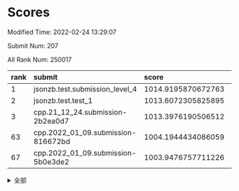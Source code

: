 # Scores

Modified Time: 2022-02-24 13:29:07

Submit Num: 207

All Rank Num: 250017

| rank |               submit               |       score        |       sigma        | pk_num |
| :--- | :--------------------------------- | :----------------- | :----------------- | :----- |
| 1    | jsonzb.test.submission_level_4     | 1014.9195870672763 | 0.8305798365769259 | 4832   |
| 2    | jsonzb.test.test_1                 | 1013.6072305825895 | 0.8021287686419056 | 4826   |
| 3    | cpp.21_12_24.submission-2b2ea0d7   | 1013.3976190506512 | 0.8067424760972111 | 4829   |
| 63   | cpp.2022_01_09.submission-816672bd | 1004.1944434086059 | 0.717160747825046  | 4830   |
| 67   | cpp.2022_01_09.submission-5b0e3de2 | 1003.9476757711226 | 0.706115261704535  | 4831   |


<details>
<summary>全部</summary>

| rank |                 submit                 |       score        |       sigma        | pk_num |
| :--- | :------------------------------------- | :----------------- | :----------------- | :----- |
| 1    | jsonzb.test.submission_level_4         | 1014.9195870672763 | 0.8305798365769259 | 4832   |
| 2    | jsonzb.test.test_1                     | 1013.6072305825895 | 0.8021287686419056 | 4826   |
| 3    | cpp.21_12_24.submission-2b2ea0d7       | 1013.3976190506512 | 0.8067424760972111 | 4829   |
| 4    | gobigger.level_3.submission_level_3_25 | 1011.6467048098938 | 0.7737733123676833 | 4828   |
| 5    | gobigger.level_3.submission_level_3_39 | 1011.4585067137604 | 0.7818864600693329 | 4827   |
| 6    | gobigger.level_3.submission_level_3_41 | 1011.2699683169064 | 0.7807051277534626 | 4830   |
| 7    | gobigger.level_3.submission_level_3_7  | 1010.8954825281116 | 0.7703625721700337 | 4836   |
| 8    | gobigger.level_3.submission_level_3_32 | 1010.7155556211549 | 0.7688068350215795 | 4824   |
| 9    | gobigger.level_3.submission_level_3_33 | 1010.6715007918217 | 0.7547342351216925 | 4829   |
| 10   | gobigger.level_3.submission_level_3_45 | 1010.6223303633599 | 0.7481760818286983 | 4825   |
| 11   | gobigger.level_3.submission_level_3_1  | 1010.5991706080644 | 0.7691222054747793 | 4836   |
| 12   | gobigger.level_3.submission_level_3_20 | 1010.5973231875964 | 0.743040971727493  | 4833   |
| 13   | gobigger.level_3.submission_level_3_43 | 1010.5574700202507 | 0.7463822075129775 | 4834   |
| 14   | gobigger.level_3.submission_level_3_2  | 1010.5330348715271 | 0.7778033927025172 | 4828   |
| 15   | gobigger.level_3.submission_level_3_16 | 1010.5129097291393 | 0.7563218251545492 | 4830   |
| 16   | gobigger.level_3.submission_level_3_27 | 1010.4874403316155 | 0.7529134888238067 | 4838   |
| 17   | gobigger.level_3.submission_level_3_42 | 1010.354306258718  | 0.7598853723392784 | 4832   |
| 18   | gobigger.level_3.submission_level_3_15 | 1010.2441499826456 | 0.7710323457185787 | 4834   |
| 19   | gobigger.level_3.submission_level_3_28 | 1010.2147975798503 | 0.7681315645895117 | 4828   |
| 20   | gobigger.level_3.submission_level_3_30 | 1010.2041622162137 | 0.7550013791200204 | 4834   |
| 21   | gobigger.level_3.submission_level_3_11 | 1010.2030057881532 | 0.7728002309203686 | 4831   |
| 22   | gobigger.level_3.submission_level_3_37 | 1010.1337012161938 | 0.7745899822129935 | 4829   |
| 23   | gobigger.level_3.submission_level_3_3  | 1010.1127484797026 | 0.7681785693327655 | 4832   |
| 24   | gobigger.level_3.submission_level_3_21 | 1010.0973540399581 | 0.7482387129952195 | 4834   |
| 25   | gobigger.level_3.submission_level_3_23 | 1009.9534331011901 | 0.7524384695086591 | 4829   |
| 26   | gobigger.level_3.submission_level_3_26 | 1009.9396349013459 | 0.7827500408320811 | 4829   |
| 27   | gobigger.level_3.submission_level_3_36 | 1009.9383673317444 | 0.7617617552637471 | 4831   |
| 28   | gobigger.level_3.submission_level_3_8  | 1009.929860624332  | 0.7660480043946978 | 4831   |
| 29   | gobigger.level_3.submission_level_3_10 | 1009.9051398779369 | 0.7622476276106317 | 4830   |
| 30   | gobigger.level_3.submission_level_3_49 | 1009.9027860517817 | 0.7416720327852647 | 4831   |
| 31   | gobigger.level_3.submission_level_3_18 | 1009.8429601559668 | 0.7642533977902777 | 4833   |
| 32   | gobigger.level_3.submission_level_3_38 | 1009.8318938037154 | 0.7574223542430396 | 4829   |
| 33   | gobigger.level_3.submission_level_3_35 | 1009.8121473692458 | 0.7672009864922832 | 4838   |
| 34   | gobigger.level_3.submission_level_3_17 | 1009.7175624772248 | 0.7360337003509313 | 4834   |
| 35   | gobigger.level_3.submission_level_3_46 | 1009.6684568977101 | 0.7567865596471601 | 4834   |
| 36   | gobigger.level_3.submission_level_3_0  | 1009.6658595500372 | 0.7418433838623409 | 4828   |
| 37   | gobigger.level_3.submission_level_3_6  | 1009.6466678829678 | 0.7618154339936383 | 4835   |
| 38   | gobigger.level_3.submission_level_3_48 | 1009.3726137522084 | 0.771114224587543  | 4829   |
| 39   | gobigger.level_3.submission_level_3_19 | 1009.363275231551  | 0.769620038506245  | 4832   |
| 40   | gobigger.level_3.submission_level_3_12 | 1009.3433793242724 | 0.7653283589443639 | 4831   |
| 41   | gobigger.level_3.submission_level_3_34 | 1009.3055984362866 | 0.7604088911676962 | 4830   |
| 42   | gobigger.level_3.submission_level_3_13 | 1009.3041315813928 | 0.7449284905607915 | 4832   |
| 43   | gobigger.level_3.submission_level_3_9  | 1009.2291505141683 | 0.7646860459082746 | 4830   |
| 44   | gobigger.level_3.submission_level_3_24 | 1009.1097190614588 | 0.7716590810124659 | 4833   |
| 45   | gobigger.level_3.submission_level_3_14 | 1009.1014400826379 | 0.7439858291110218 | 4834   |
| 46   | gobigger.level_3.submission_level_3_40 | 1008.9572111291743 | 0.737710309068272  | 4835   |
| 47   | gobigger.level_3.submission_level_3_29 | 1008.8422894385528 | 0.7383267326625002 | 4828   |
| 48   | gobigger.level_3.submission_level_3_47 | 1008.7785286444931 | 0.7539135929762546 | 4835   |
| 49   | gobigger.level_3.submission_level_3_4  | 1008.7067565237935 | 0.7661175635917137 | 4829   |
| 50   | gobigger.level_3.submission_level_3_31 | 1008.6161428344924 | 0.7517523960126308 | 4831   |
| 51   | gobigger.level_3.submission_level_3_22 | 1008.4907186614537 | 0.7516707005306645 | 4833   |
| 52   | gobigger.level_3.submission_level_3_44 | 1008.2522340256904 | 0.7178864266287799 | 4831   |
| 53   | gobigger.level_3.submission_level_3_5  | 1008.16338374695   | 0.7363956323484897 | 4831   |
| 54   | gobigger.level_1.submission_level_1_29 | 1006.7953017228069 | 0.7300750224573506 | 4826   |
| 55   | gobigger.level_1.submission_level_1_39 | 1004.9485764639227 | 0.7295071469377203 | 4830   |
| 56   | gobigger.level_1.submission_level_1_23 | 1004.8007921455561 | 0.7246706359435847 | 4831   |
| 57   | gobigger.level_1.submission_level_1_27 | 1004.6364343122071 | 0.720493853095139  | 4830   |
| 58   | gobigger.level_1.submission_level_1_18 | 1004.4780307990931 | 0.7229927134129426 | 4832   |
| 59   | gobigger.level_1.submission_level_1_16 | 1004.3780076138219 | 0.7157654586359412 | 4833   |
| 60   | gobigger.level_1.submission_level_1_34 | 1004.3061275402058 | 0.7082307413829058 | 4826   |
| 61   | gobigger.level_1.submission_level_1_12 | 1004.2785043936544 | 0.7142077107374197 | 4836   |
| 62   | gobigger.level_1.submission_level_1_1  | 1004.2535489764969 | 0.7227569151657207 | 4835   |
| 63   | cpp.2022_01_09.submission-816672bd     | 1004.1944434086059 | 0.717160747825046  | 4830   |
| 64   | gobigger.level_1.submission_level_1_48 | 1004.1190684295625 | 0.7200296393355151 | 4830   |
| 65   | gobigger.level_1.submission_level_1_26 | 1004.0125931232714 | 0.7155072080787772 | 4832   |
| 66   | gobigger.level_1.submission_level_1_14 | 1003.9784873912257 | 0.7115639668534334 | 4833   |
| 67   | cpp.2022_01_09.submission-5b0e3de2     | 1003.9476757711226 | 0.706115261704535  | 4831   |
| 68   | gobigger.level_1.submission_level_1_28 | 1003.9381317911781 | 0.7129981913836246 | 4831   |
| 69   | gobigger.level_1.submission_level_1_13 | 1003.9115371902946 | 0.7295449525569654 | 4833   |
| 70   | gobigger.level_1.submission_level_1_35 | 1003.8800291770207 | 0.7178862024431835 | 4831   |
| 71   | gobigger.level_1.submission_level_1_2  | 1003.8580196147069 | 0.7160760949511527 | 4834   |
| 72   | gobigger.level_1.submission_level_1_0  | 1003.6979971768797 | 0.7084588800687006 | 4829   |
| 73   | gobigger.level_1.submission_level_1_11 | 1003.6827404542987 | 0.7248809939858947 | 4828   |
| 74   | gobigger.level_1.submission_level_1_31 | 1003.645043989459  | 0.7222116218343446 | 4829   |
| 75   | gobigger.level_1.submission_level_1_46 | 1003.6434408577386 | 0.7170856256468439 | 4834   |
| 76   | gobigger.level_1.submission_level_1_17 | 1003.5868799880741 | 0.7198694352629007 | 4829   |
| 77   | gobigger.level_1.submission_level_1_44 | 1003.4351894527884 | 0.7302984323845216 | 4833   |
| 78   | gobigger.level_1.submission_level_1_4  | 1003.324273301442  | 0.7072160317895112 | 4826   |
| 79   | gobigger.level_1.submission_level_1_10 | 1003.2138559465127 | 0.7033976260118078 | 4834   |
| 80   | gobigger.level_1.submission_level_1_6  | 1003.1088127173839 | 0.7097178602413433 | 4829   |
| 81   | gobigger.level_1.submission_level_1_49 | 1003.0951252211775 | 0.7179168866951107 | 4834   |
| 82   | gobigger.level_1.submission_level_1_3  | 1003.082121639765  | 0.7143219460302649 | 4831   |
| 83   | gobigger.level_1.submission_level_1_7  | 1002.9936819528631 | 0.6995196162169248 | 4830   |
| 84   | gobigger.level_1.submission_level_1_36 | 1002.963748884519  | 0.702349033822834  | 4833   |
| 85   | gobigger.level_1.submission_level_1_42 | 1002.8739743764271 | 0.7219408437199477 | 4837   |
| 86   | gobigger.level_1.submission_level_1_15 | 1002.8364889111808 | 0.7056825687523729 | 4827   |
| 87   | gobigger.level_1.submission_level_1_25 | 1002.7593429840597 | 0.7117642129701378 | 4831   |
| 88   | gobigger.level_1.submission_level_1_8  | 1002.7314816204688 | 0.7094511464177963 | 4830   |
| 89   | gobigger.level_1.submission_level_1_45 | 1002.6268922855772 | 0.714219567705661  | 4836   |
| 90   | gobigger.level_1.submission_level_1_47 | 1002.6249349371083 | 0.7109536339095889 | 4829   |
| 91   | gobigger.level_1.submission_level_1_41 | 1002.4977278066599 | 0.7131423147895423 | 4829   |
| 92   | gobigger.level_1.submission_level_1_21 | 1002.4941521417327 | 0.7238603804072107 | 4832   |
| 93   | gobigger.level_1.submission_level_1_32 | 1002.4773628884334 | 0.7193849215034437 | 4829   |
| 94   | gobigger.level_1.submission_level_1_33 | 1002.4511235093037 | 0.7164852495903794 | 4824   |
| 95   | gobigger.level_1.submission_level_1_20 | 1002.4507729218262 | 0.7253065320275625 | 4831   |
| 96   | gobigger.level_1.submission_level_1_22 | 1002.3572058899348 | 0.7113574217703301 | 4834   |
| 97   | gobigger.level_1.submission_level_1_38 | 1002.3501383295728 | 0.7074187597427036 | 4833   |
| 98   | gobigger.level_1.submission_level_1_19 | 1002.2942306470198 | 0.7094878910785807 | 4835   |
| 99   | gobigger.level_1.submission_level_1_40 | 1002.1383465099259 | 0.7014709921830261 | 4826   |
| 100  | gobigger.level_1.submission_level_1_43 | 1002.1370607385045 | 0.7229229120155206 | 4832   |
| 101  | gobigger.level_1.submission_level_1_24 | 1002.1241098766019 | 0.7074545704520243 | 4836   |
| 102  | gobigger.level_1.submission_level_1_5  | 1002.0127404076176 | 0.7124891601177581 | 4832   |
| 103  | gobigger.level_1.submission_level_1_30 | 1001.9808840118316 | 0.7165133920694883 | 4835   |
| 104  | gobigger.level_1.submission_level_1_9  | 1001.7637668701385 | 0.7165891888780144 | 4830   |
| 105  | gobigger.level_1.submission_level_1_37 | 1001.5160255117873 | 0.7136512925044095 | 4829   |
| 106  | gobigger.random.submission_random_39   | 997.4826452808348  | 0.7199338261034709 | 4828   |
| 107  | gobigger.random.submission_random_6    | 997.4721919126451  | 0.7058452813957778 | 4830   |
| 108  | gobigger.random.submission_random_3    | 997.3945394167225  | 0.7035494345489114 | 4831   |
| 109  | gobigger.random.submission_random_42   | 996.835332655285   | 0.6991220274538625 | 4834   |
| 110  | gobigger.random.submission_random_41   | 996.8349452614646  | 0.71233938048953   | 4830   |
| 111  | gobigger.random.submission_random_24   | 996.7195494526371  | 0.7032476139437298 | 4831   |
| 112  | gobigger.random.submission_random_43   | 996.6789008124425  | 0.6939749950904107 | 4830   |
| 113  | gobigger.random.submission_random_0    | 996.6407200264125  | 0.7042686794615576 | 4835   |
| 114  | gobigger.random.submission_random_12   | 996.6253104086649  | 0.7066167881067997 | 4828   |
| 115  | gobigger.random.submission_random_36   | 996.5742969093735  | 0.7133793846100797 | 4835   |
| 116  | gobigger.random.submission_random_25   | 996.4956011220717  | 0.7182934391628631 | 4829   |
| 117  | gobigger.random.submission_random_5    | 996.4843543979848  | 0.7073667273643388 | 4829   |
| 118  | gobigger.random.submission_random_1    | 996.3947908924798  | 0.712475964538388  | 4834   |
| 119  | gobigger.random.submission_random_37   | 996.3936619074913  | 0.7123227742208696 | 4828   |
| 120  | gobigger.random.submission_random_40   | 996.345720073357   | 0.7012849573663493 | 4834   |
| 121  | gobigger.random.submission_random_18   | 996.3341012090914  | 0.698952008723317  | 4837   |
| 122  | gobigger.random.submission_random_44   | 996.2781939675424  | 0.7122834428121079 | 4833   |
| 123  | gobigger.random.submission_random_30   | 996.2470714146128  | 0.717786598866744  | 4832   |
| 124  | gobigger.random.submission_random_16   | 996.2015507191873  | 0.7083909039279878 | 4828   |
| 125  | gobigger.random.submission_random_9    | 996.1074932459353  | 0.6963322822264144 | 4832   |
| 126  | gobigger.random.submission_random_27   | 996.0879858338452  | 0.7064574063262693 | 4831   |
| 127  | gobigger.random.submission_random_33   | 996.063466507621   | 0.7108986055317007 | 4827   |
| 128  | gobigger.random.submission_random_13   | 996.05818418762    | 0.7006254508657581 | 4829   |
| 129  | gobigger.random.submission_random_35   | 996.0379329037348  | 0.708662292706101  | 4830   |
| 130  | gobigger.random.submission_random_22   | 996.0350135348642  | 0.7201807389885184 | 4830   |
| 131  | gobigger.random.submission_random_20   | 996.0104258899476  | 0.6973568431297368 | 4833   |
| 132  | gobigger.random.submission_random_15   | 996.0040191709661  | 0.7009438847552198 | 4832   |
| 133  | gobigger.random.submission_random_26   | 996.0010499273479  | 0.7167852484617986 | 4830   |
| 134  | gobigger.random.submission_random_7    | 995.9711561664058  | 0.7179768405985908 | 4830   |
| 135  | gobigger.random.submission_random_19   | 995.9710803836915  | 0.7148682852034468 | 4827   |
| 136  | gobigger.random.submission_random_17   | 995.9585393170606  | 0.7146157920695392 | 4831   |
| 137  | gobigger.random.submission_random_48   | 995.958493400784   | 0.7097938816773681 | 4836   |
| 138  | gobigger.random.submission_random_4    | 995.7964116333893  | 0.7125282312860794 | 4835   |
| 139  | gobigger.random.submission_random_21   | 995.7885004244628  | 0.7148480404651976 | 4832   |
| 140  | gobigger.random.submission_random_10   | 995.7463380215929  | 0.6995151716724708 | 4828   |
| 141  | gobigger.random.submission_random_49   | 995.7451835171128  | 0.7007033662169015 | 4829   |
| 142  | gobigger.random.submission_random_14   | 995.5079725589227  | 0.7035493459891191 | 4838   |
| 143  | gobigger.random.submission_random_45   | 995.5039241519568  | 0.7113044162500098 | 4828   |
| 144  | gobigger.random.submission_random_32   | 995.5021623170512  | 0.698321874760746  | 4827   |
| 145  | gobigger.random.submission_random_28   | 995.4430845485698  | 0.7193171409835062 | 4830   |
| 146  | gobigger.random.submission_random_2    | 995.4008573354007  | 0.7203218031776032 | 4833   |
| 147  | gobigger.random.submission_random_23   | 995.3204368081158  | 0.7133050231474521 | 4833   |
| 148  | gobigger.random.submission_random_29   | 995.2812720160002  | 0.7164451244689979 | 4832   |
| 149  | gobigger.random.submission_random_46   | 995.181338219703   | 0.7242185754941824 | 4836   |
| 150  | gobigger.random.submission_random_38   | 995.1554437124834  | 0.7125747808182407 | 4829   |
| 151  | gobigger.random.submission_random_11   | 994.8585404119799  | 0.7320800280540991 | 4835   |
| 152  | gobigger.level_2.submission_level_2_4  | 994.856218995216   | 0.7222601143215175 | 4832   |
| 153  | gobigger.random.submission_random_47   | 994.6584462071302  | 0.7136521495123376 | 4833   |
| 154  | gobigger.level_2.submission_level_2_39 | 994.6278101939087  | 0.7362386541810733 | 4830   |
| 155  | gobigger.random.submission_random_8    | 994.5671569399454  | 0.7221589347460329 | 4833   |
| 156  | gobigger.random.submission_random_34   | 994.406772422282   | 0.7091792708760497 | 4826   |
| 157  | gobigger.random.submission_random_31   | 994.2541412499227  | 0.7168952102728318 | 4830   |
| 158  | gobigger.level_2.submission_level_2_19 | 994.0713868464389  | 0.7230384802670565 | 4830   |
| 159  | gobigger.level_2.submission_level_2_48 | 993.5624761464053  | 0.7312406338448335 | 4829   |
| 160  | gobigger.level_2.submission_level_2_47 | 993.454240790251   | 0.7390714844804978 | 4829   |
| 161  | gobigger.level_2.submission_level_2_21 | 993.3050076796394  | 0.7409133657308483 | 4835   |
| 162  | gobigger.level_2.submission_level_2_30 | 993.1315305675602  | 0.7454636156271617 | 4836   |
| 163  | gobigger.level_2.submission_level_2_5  | 993.0496790911553  | 0.7343861613974118 | 4830   |
| 164  | gobigger.level_2.submission_level_2_12 | 993.037181478709   | 0.7194548492923851 | 4834   |
| 165  | gobigger.level_2.submission_level_2_23 | 992.9030450612122  | 0.7427653656189661 | 4829   |
| 166  | gobigger.level_2.submission_level_2_36 | 992.8627878631285  | 0.7657423088826573 | 4830   |
| 167  | gobigger.level_2.submission_level_2_49 | 992.8222541391838  | 0.7544104904309117 | 4831   |
| 168  | gobigger.level_2.submission_level_2_32 | 992.7655536874149  | 0.7379194743678537 | 4829   |
| 169  | gobigger.level_2.submission_level_2_14 | 992.6969798587429  | 0.742644354045646  | 4827   |
| 170  | gobigger.level_2.submission_level_2_9  | 992.625811431429   | 0.745107690680787  | 4832   |
| 171  | gobigger.level_2.submission_level_2_16 | 992.5814800983806  | 0.7457320750292604 | 4833   |
| 172  | gobigger.level_2.submission_level_2_22 | 992.5476956339178  | 0.7282099035135732 | 4827   |
| 173  | gobigger.level_2.submission_level_2_2  | 992.4273571093173  | 0.7479942075410819 | 4833   |
| 174  | gobigger.level_2.submission_level_2_25 | 992.3953421883226  | 0.7480931820664846 | 4830   |
| 175  | gobigger.level_2.submission_level_2_10 | 992.3796139751404  | 0.7421209643224183 | 4830   |
| 176  | gobigger.level_2.submission_level_2_24 | 992.359121422698   | 0.7330352661576491 | 4833   |
| 177  | gobigger.level_2.submission_level_2_8  | 992.3360738546193  | 0.74844921355839   | 4835   |
| 178  | gobigger.level_2.submission_level_2_33 | 992.3305570787508  | 0.7337690352038174 | 4828   |
| 179  | gobigger.level_2.submission_level_2_6  | 992.2366021345523  | 0.7513068617946381 | 4833   |
| 180  | gobigger.level_2.submission_level_2_15 | 992.2040306869062  | 0.7527408222249302 | 4828   |
| 181  | gobigger.level_2.submission_level_2_7  | 992.1887685848208  | 0.7456919545155423 | 4831   |
| 182  | gobigger.level_2.submission_level_2_41 | 992.124739927508   | 0.7473386405320828 | 4832   |
| 183  | gobigger.level_2.submission_level_2_31 | 992.0874489095268  | 0.7430222211664439 | 4832   |
| 184  | gobigger.level_2.submission_level_2_18 | 992.0508018119328  | 0.7476971048036046 | 4835   |
| 185  | gobigger.level_2.submission_level_2_13 | 991.9361949797487  | 0.7524010681354822 | 4830   |
| 186  | gobigger.level_2.submission_level_2_44 | 991.9039748054242  | 0.726106202917351  | 4829   |
| 187  | gobigger.level_2.submission_level_2_1  | 991.863970159846   | 0.7383548312787271 | 4836   |
| 188  | gobigger.level_2.submission_level_2_29 | 991.7969815297622  | 0.7424207732181274 | 4829   |
| 189  | gobigger.level_2.submission_level_2_26 | 991.7902200717045  | 0.7448266057006323 | 4827   |
| 190  | gobigger.level_2.submission_level_2_35 | 991.6590413209499  | 0.7388376665851285 | 4830   |
| 191  | gobigger.level_2.submission_level_2_17 | 991.6287976628608  | 0.7409354202236081 | 4831   |
| 192  | gobigger.level_2.submission_level_2_40 | 991.4282284318064  | 0.7644556501411524 | 4830   |
| 193  | gobigger.level_2.submission_level_2_42 | 991.4100654298525  | 0.7456172018371785 | 4833   |
| 194  | gobigger.level_2.submission_level_2_27 | 991.3201298527143  | 0.7479843640686673 | 4829   |
| 195  | gobigger.level_2.submission_level_2_20 | 991.1954958018603  | 0.7650885888602473 | 4832   |
| 196  | gobigger.level_2.submission_level_2_11 | 991.1479873380849  | 0.7515244767443352 | 4832   |
| 197  | gobigger.level_2.submission_level_2_34 | 991.0393538768508  | 0.7477834258920092 | 4832   |
| 198  | gobigger.level_2.submission_level_2_46 | 991.0067935745941  | 0.7458007946281291 | 4834   |
| 199  | gobigger.level_2.submission_level_2_28 | 990.9737239067072  | 0.7494224161677209 | 4833   |
| 200  | gobigger.level_2.submission_level_2_45 | 990.9306870776464  | 0.7769433428580736 | 4831   |
| 201  | gobigger.level_2.submission_level_2_37 | 990.7581161148113  | 0.7582495646251644 | 4836   |
| 202  | gobigger.level_2.submission_level_2_43 | 990.7324108533855  | 0.7860590156132146 | 4831   |
| 203  | gobigger.level_2.submission_level_2_0  | 990.495239521985   | 0.7501781137988862 | 4837   |
| 204  | gobigger.level_2.submission_level_2_3  | 990.4467899272704  | 0.7614206881131453 | 4829   |
| 205  | gobigger.level_2.submission_level_2_38 | 990.0299338114156  | 0.7962631114616788 | 4832   |
| 206  | gobigger.none.submission_none_1        | 977.8487628155772  | 1.3699959684804788 | 4834   |
| 207  | gobigger.none.submission_none_0        | 976.2106483975786  | 1.4521506500195    | 4835   |

</details>